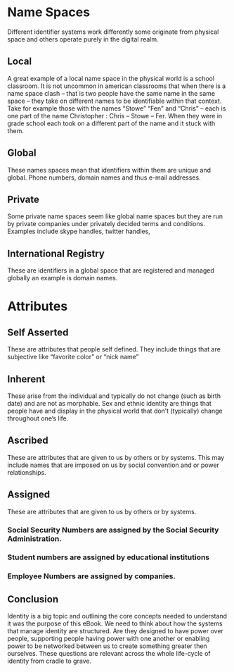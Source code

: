 # Name Spaces
Different identifier systems work differently some originate from physical space and others operate purely in the digital realm.

## Local
A great example of a local name space in the physical world is a school classroom. It is not uncommon in american classrooms that when there is a name space clash – that is two people have the same name in the same space – they take on different names to be identifiable within that context. Take for example those with the names “Stowe” “Fen” and “Chris” – each is one part of the name Christopher : Chris – Stowe – Fer. When they were in grade school each took on a different part of the name and it stuck with them.

## Global
These names spaces mean that identifiers within them are unique and global. Phone numbers, domain names and thus e-mail addresses.

## Private
Some private name spaces seem like global name spaces but they are run by private companies under privately decided terms and conditions. Examples include skype handles, twitter handles,

## International Registry
These are identifiers in a global space that are registered and managed globally an example is domain names.

# Attributes
## Self Asserted
These are attributes that people self defined. They include things that are subjective like “favorite color” or “nick name”

## Inherent
These arise from the individual and typically do not change (such as birth date) and are not as morphable. Sex and ethnic identity are things that people have and display in the physical world that don’t (typically) change throughout one’s life.

## Ascribed
These are attributes that are given to us by others or by systems. This may include names that are imposed on us by social convention and or power relationships.

## Assigned
These are attributes that are given to us by others or by systems.

### Social Security Numbers are assigned by the Social Security Administration.
### Student numbers are assigned by educational institutions
### Employee Numbers are assigned by companies. 

## Conclusion
Identity is a big topic and outlining the core concepts needed to understand it was the purpose of this eBook. We need to think about how the systems that manage identity are structured. Are they designed to have power over people, supporting people having power with one another or enabling power to be networked between us to create something greater then ourselves. These questions are relevant across the whole life-cycle of identity from cradle to grave.



